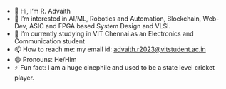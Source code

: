- 👋 Hi, I’m R. Advaith
- 👀 I’m interested in AI/ML, Robotics and Automation, Blockchain, Web-Dev, ASIC and FPGA based System Design and VLSI.
- 🌱 I’m currently studying in VIT Chennai as an Electronics and Communication student
- 📫 How to reach me: my email id: advaith.r2023@vitstudent.ac.in
- 😄 Pronouns: He/Him
- ⚡ Fun fact: I am a huge cinephile and used to be a state level cricket player.

<!---
RAdvaithVIT/RAdvaithVIT is a ✨ special ✨ repository because its `README.md` (this file) appears on your GitHub profile.
You can click the Preview link to take a look at your changes.
--->
